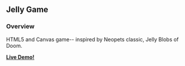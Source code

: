## Jelly Game

### Overview
HTML5 and Canvas game-- inspired by Neopets classic, Jelly Blobs of Doom.

[**Live Demo!**](http://anastassia-b.github.io/jellygame)

